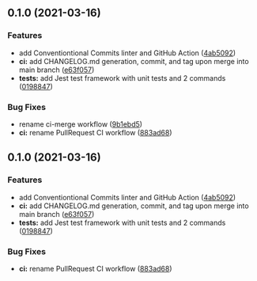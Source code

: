 ## 0.1.0 (2021-03-16)


### Features

* add Conventiontional Commits linter and GitHub Action ([4ab5092](https://github.com/carbonphyber/npm-module-automation-explore/commit/4ab5092a5ef6e7632ec9ac320096d22e116d7869))
* **ci:** add CHANGELOG.md generation, commit, and tag upon merge into main branch ([e63f057](https://github.com/carbonphyber/npm-module-automation-explore/commit/e63f057b8a3af4ca2bae2a34f6d239e26d2efcbb))
* **tests:** add Jest test framework with unit tests and 2 commands ([0198847](https://github.com/carbonphyber/npm-module-automation-explore/commit/0198847b978f3b4918d793d3bb48cac9e5063154))


### Bug Fixes

* rename ci-merge workflow ([9b1ebd5](https://github.com/carbonphyber/npm-module-automation-explore/commit/9b1ebd559702dd1d81f89f11274d74b41d807bab))
* **ci:** rename PullRequest CI workflow ([883ad68](https://github.com/carbonphyber/npm-module-automation-explore/commit/883ad68e0e27105957c767aece0a941fefb14b32))

## 0.1.0 (2021-03-16)


### Features

* add Conventiontional Commits linter and GitHub Action ([4ab5092](https://github.com/carbonphyber/npm-module-automation-explore/commit/4ab5092a5ef6e7632ec9ac320096d22e116d7869))
* **ci:** add CHANGELOG.md generation, commit, and tag upon merge into main branch ([e63f057](https://github.com/carbonphyber/npm-module-automation-explore/commit/e63f057b8a3af4ca2bae2a34f6d239e26d2efcbb))
* **tests:** add Jest test framework with unit tests and 2 commands ([0198847](https://github.com/carbonphyber/npm-module-automation-explore/commit/0198847b978f3b4918d793d3bb48cac9e5063154))


### Bug Fixes

* **ci:** rename PullRequest CI workflow ([883ad68](https://github.com/carbonphyber/npm-module-automation-explore/commit/883ad68e0e27105957c767aece0a941fefb14b32))

